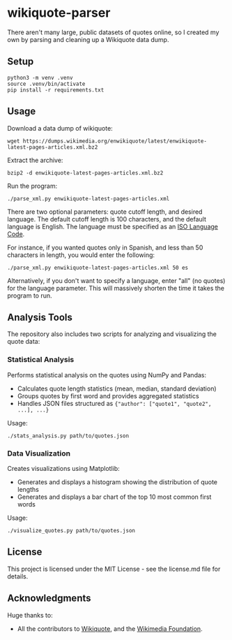 # wikiquote-parser

There aren't many large, public datasets of quotes online, so I created my own by parsing and cleaning up a Wikiquote data dump.

## Setup

```
python3 -m venv .venv
source .venv/bin/activate
pip install -r requirements.txt
```

## Usage

Download a data dump of wikiquote:

`wget https://dumps.wikimedia.org/enwikiquote/latest/enwikiquote-latest-pages-articles.xml.bz2`

Extract the archive:

`bzip2 -d enwikiquote-latest-pages-articles.xml.bz2`

Run the program:

`./parse_xml.py enwikiquote-latest-pages-articles.xml`

There are two optional parameters: quote cutoff length, and desired language. The default cutoff length is 100 characters, and the default language is English. The language must be specified as an [ISO Language Code](https://www.w3schools.com/tags/ref_language_codes.asp).

For instance, if you wanted quotes only in Spanish, and less than 50 characters in length, you would enter the following:

`./parse_xml.py enwikiquote-latest-pages-articles.xml 50 es`

Alternatively, if you don't want to specify a language, enter "all" (no quotes) for the language parameter. This will massively shorten the time it takes the program to run.

## Analysis Tools

The repository also includes two scripts for analyzing and visualizing the quote data:

### Statistical Analysis

Performs statistical analysis on the quotes using NumPy and Pandas:
- Calculates quote length statistics (mean, median, standard deviation)
- Groups quotes by first word and provides aggregated statistics
- Handles JSON files structured as `{"author": ["quote1", "quote2", ...], ...}`

Usage:

`./stats_analysis.py path/to/quotes.json`

### Data Visualization

Creates visualizations using Matplotlib:
- Generates and displays a histogram showing the distribution of quote lengths
- Generates and displays a bar chart of the top 10 most common first words

Usage:

`./visualize_quotes.py path/to/quotes.json`

## License

This project is licensed under the MIT License - see the license.md file for details.

## Acknowledgments
Huge thanks to:
* All the contributors to [Wikiquote](https://en.wikiquote.org/wiki/Main_Page), and the [Wikimedia Foundation](https://wikimediafoundation.org/wiki/Home).
